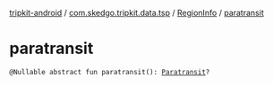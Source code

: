 [tripkit-android](../../index.md) / [com.skedgo.tripkit.data.tsp](../index.md) / [RegionInfo](index.md) / [paratransit](./paratransit.md)

# paratransit

`@Nullable abstract fun paratransit(): `[`Paratransit`](../-paratransit/index.md)`?`